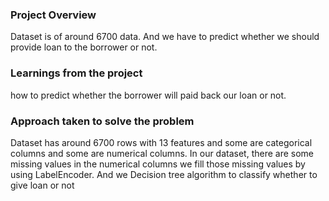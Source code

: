 ### Project Overview

 Dataset is of around 6700 data. And we have to predict whether we should provide loan to the borrower or not.


### Learnings from the project

 how to predict whether the borrower will paid back our loan or not.


### Approach taken to solve the problem

 Dataset has around 6700 rows with 13 features and some are categorical columns and some are numerical columns. In our dataset, there are some missing values in the numerical columns we fill those missing values by using LabelEncoder. And we Decision tree algorithm to classify whether  to give loan or not


